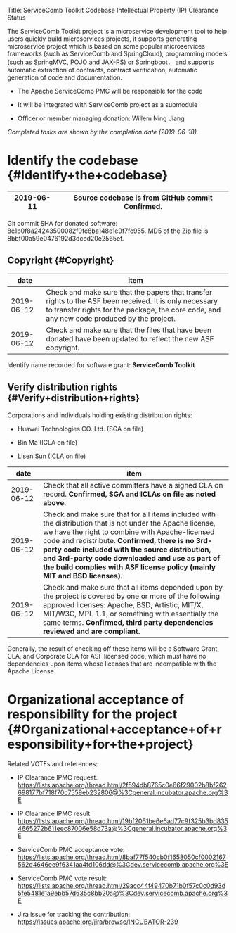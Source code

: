 Title: ServiceComb Toolkit Codebase Intellectual Property (IP) Clearance Status


The ServiceComb Toolkit project is a microservice development tool to help users quickly build microservices projects, it supports generating microservice project which is based on some popular microservices frameworks (such as ServiceComb and SpringCloud), programming models (such as SpringMVC, POJO and JAX-RS) or Springboot， and supports automatic extraction of contracts, contract verification, automatic generation of code and documentation.



- The Apache ServiceComb PMC will be responsible for the code


- It will be integrated with ServiceComb project as a submodule


- Officer or member managing donation: Willem Ning Jiang

 _Completed tasks are shown by the completion date (2019-06-18)._ 


# Identify the codebase {#Identify+the+codebase}

| 2019-06-11 | Source codebase is from [GitHub commit](https://github.com/MabinGo/toolkit/commit/8c1b0f8a24243500082f0fc8ba148e1e9f7fc955)  **Confirmed.**  |
|------------|-------------------------------------------------|

Git commit SHA for donated software: 8c1b0f8a24243500082f0fc8ba148e1e9f7fc955. MD5 of the Zip file is 8bbf00a59e0476192d3dced20e2565ef.


## Copyright {#Copyright}

| date | item |
|------|------|
| 2019-06-12 | Check and make sure that the papers that transfer rights to the ASF been received. It is only necessary to transfer rights for the package, the core code, and any new code produced by the project. |
| 2019-06-12 | Check and make sure that the files that have been donated have been updated to reflect the new ASF copyright. |

Identify name recorded for software grant: **ServiceComb Toolkit** 


## Verify distribution rights {#Verify+distribution+rights}

Corporations and individuals holding existing distribution rights:



- Huawei Technologies CO.,Ltd. (SGA on file)

- Bin Ma (ICLA on file)

- Lisen Sun (ICLA on file)

| date | item |
|------|------|
| 2019-06-12 | Check that all active committers have a signed CLA on record. **Confirmed, SGA and ICLAs on file as noted above.**  |
| 2019-06-12 | Check and make sure that for all items included with the distribution that is not under the Apache license, we have the right to combine with Apache-licensed code and redistribute. **Confirmed, there is no 3rd-party code included with the source distribution, and 3rd-party code downloaded and use as part of the build complies with ASF license policy (mainly MIT and BSD licenses).**  |
| 2019-06-12 | Check and make sure that all items depended upon by the project is covered by one or more of the following approved licenses: Apache, BSD, Artistic, MIT/X, MIT/W3C, MPL 1.1, or something with essentially the same terms. **Confirmed, third party dependencies reviewed and are compliant.**  |

Generally, the result of checking off these items will be a Software Grant, CLA, and Corporate CLA for ASF licensed code, which must have no dependencies upon items whose licenses that are incompatible with the Apache License.


# Organizational acceptance of responsibility for the project {#Organizational+acceptance+of+responsibility+for+the+project}

Related VOTEs and references:



- IP Clearance IPMC request: https://lists.apache.org/thread.html/2f594db8765c0e66f29002b8bf262698177bf718f70c7559eb232806@%3Cgeneral.incubator.apache.org%3E

- IP Clearance IPMC result: https://lists.apache.org/thread.html/19bf2061be6e6ad77c9f325b3bd8354665272b611eec87006e58d73a@%3Cgeneral.incubator.apache.org%3E

- ServiceComb PMC acceptance vote: https://lists.apache.org/thread.html/8baf77f540cb0f1658050cf0002167562d4646ee9f6341aa4fd106dd@%3Cdev.servicecomb.apache.org%3E

- ServiceComb PMC vote result: https://lists.apache.org/thread.html/29acc44f49470b71b0f57c0c0d93d5fe5481e1a9ebb57d635c8bb20a@%3Cdev.servicecomb.apache.org%3E

- Jira issue for tracking the contribution: https://issues.apache.org/jira/browse/INCUBATOR-239
